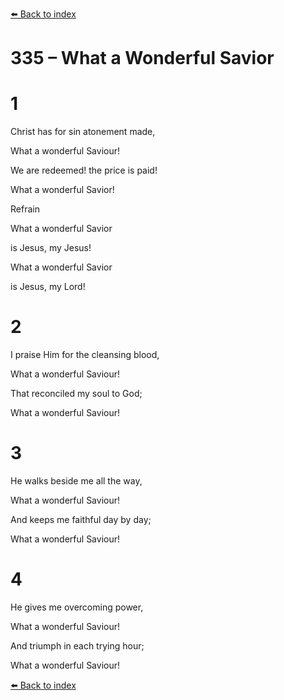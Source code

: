 [⬅️ Back to index](../README.md)

# 335 – What a Wonderful Savior





# 1

Christ has for sin atonement made,

What a wonderful Saviour!

We are redeemed! the price is paid!

What a wonderful Savior!



Refrain

What a wonderful Savior

is Jesus, my Jesus!

What a wonderful Savior

is Jesus, my Lord!



# 2

I praise Him for the cleansing blood,

What a wonderful Saviour!

That reconciled my soul to God;

What a wonderful Saviour!



# 3

He walks beside me all the way,

What a wonderful Saviour!

And keeps me faithful day by day;

What a wonderful Saviour!



# 4

He gives me overcoming power,

What a wonderful Saviour!

And triumph in each trying hour;

What a wonderful Saviour!

[⬅️ Back to index](../README.md)
